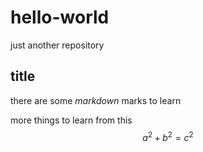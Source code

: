# hello-world
just another repository

## title

there are some *markdown* marks to learn 

more things to learn from this $$a^2 + b^2 = c^2$$

